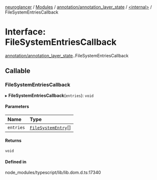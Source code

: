 [neuroglancer](../README.md) / [Modules](../modules.md) / [annotation/annotation\_layer\_state](../modules/annotation_annotation_layer_state.md) / [<internal\>](../modules/annotation_annotation_layer_state._internal_.md) / FileSystemEntriesCallback

# Interface: FileSystemEntriesCallback

[annotation/annotation_layer_state](../modules/annotation_annotation_layer_state.md).[<internal>](../modules/annotation_annotation_layer_state._internal_.md).FileSystemEntriesCallback

## Callable

### FileSystemEntriesCallback

▸ **FileSystemEntriesCallback**(`entries`): `void`

#### Parameters

| Name | Type |
| :------ | :------ |
| `entries` | [`FileSystemEntry`](../modules/annotation_annotation_layer_state._internal_.md#filesystementry)[] |

#### Returns

`void`

#### Defined in

node_modules/typescript/lib/lib.dom.d.ts:17340
